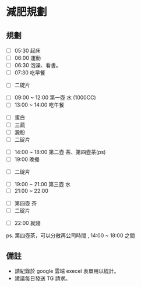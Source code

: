 # 減肥規劃

## 規劃
- [ ] 05:30 起床 
- [ ] 06:00 運動 
- [ ] 06:30 泡澡、看書。
- [ ] 07:30 吃早餐
* [ ] 二碇片
- [ ] 09:00 ~ 12:00 第一壺 水 (1000CC)
- [ ] 13:00 ~ 14:00 吃午餐
* [ ] 蛋白
* [ ] 三蔬
* [ ] 澱粉
* [ ]  二碇片
- [ ] 14:00 ~ 18:00 第二壺 茶、第四壺茶(ps)
- [ ] 19:00 晚餐
* [ ] 二碇片
- [ ] 19:00 ~ 21:00 第三壺 水
- [ ] 21:00 ~ 22:00 
* [ ] 第四壺 茶
* [ ] 二碇片
- [ ] 22:00 就寢

ps. 第四壺茶，可以分散再公司時間 , 14:00 ~ 18:00  之間

## 備註 
- 請紀錄於 google 雲端 execel 表單用以統計。
- 建議每日發送 TG 請求。
